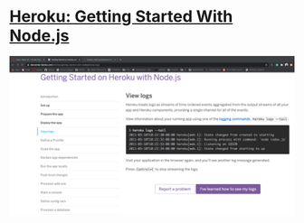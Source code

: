 # [Heroku: Getting Started With Node.js](https://devcenter.heroku.com/articles/getting-started-with-nodejs)

![Setting Up and Deploying](heroku.png)